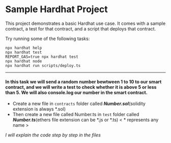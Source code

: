 # Sample Hardhat Project

This project demonstrates a basic Hardhat use case. It comes with a sample contract, a test for that contract, and a script that deploys that contract.

Try running some of the following tasks:

```shell
npx hardhat help
npx hardhat test
REPORT_GAS=true npx hardhat test
npx hardhat node
npx hardhat run scripts/deploy.ts
```
---
#### **In this task we will send a random number bewtween 1 to 10 to our smart contract, and we will write a test to check whether it is above 5 or less than 5. We will also console.log our number in the smart contract.**

- Create a new file in `contracts` folder called ***Number.sol***(solidity extension is always *.sol)
- Then create a new file called Number.ts in `test` folder called ***Number.ts***(ethers file extension can be *.js or *.ts)  < * represents any name >

*I will explain the code step by step in the files*
